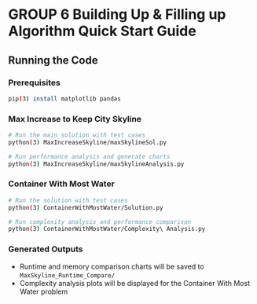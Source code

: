 # GROUP 6 Building Up & Filling up Algorithm Quick Start Guide


## Running the Code

### Prerequisites
```bash
pip(3) install matplotlib pandas
```

### Max Increase to Keep City Skyline
```bash
# Run the main solution with test cases
python(3) MaxIncreaseSkyline/maxSkylineSol.py

# Run performance analysis and generate charts
python(3) MaxIncreaseSkyline/maxSkylineAnalysis.py
```

### Container With Most Water
```bash
# Run the solution with test cases
python(3) ContainerWithMostWater/Solution.py

# Run complexity analysis and performance comparison
python(3) ContainerWithMostWater/Complexity\ Analysis.py
```

### Generated Outputs
- Runtime and memory comparison charts will be saved to `MaxSkyline_Runtime_Compare/`
- Complexity analysis plots will be displayed for the Container With Most Water problem
